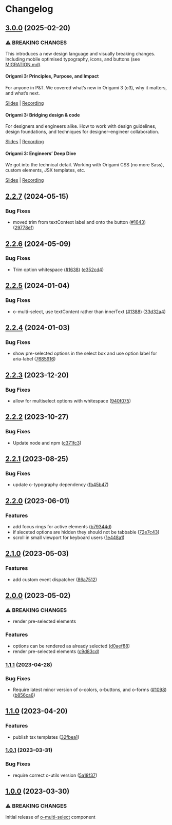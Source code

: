 # Changelog

## [3.0.0](https://github.com/Financial-Times/origami/compare/o-multi-select-v2.2.7...o-multi-select-v3.0.0) (2025-02-20)

### ⚠ BREAKING CHANGES

This introduces a new design language and visually breaking changes. Including mobile optimised typography, icons, and buttons (see [MIGRATION.md](./MIGRATION.md)).

#### Origami 3: Principles, Purpose, and Impact

For anyone in P&T. We covered what’s new in Origami 3 (o3), why it matters, and what’s next.

[Slides](https://docs.google.com/presentation/d/1Qs8RHpMrDxxP5LyrVlnsUHnS3AriRK5-IboUeneRyMs/edit#slide=id.g764506c38c_0_357) | [Recording](https://drive.google.com/file/d/1OMW9zdTOEUvWyW1trsFqL3XhpTejYelO/view)

#### Origami 3: Bridging design & code

For designers and engineers alike. How to work with design guidelines, design foundations, and techniques for designer–engineer collaboration.

[Slides](https://docs.google.com/presentation/d/1pGBKFNv-g8RbY2g3SJ7v823XBI-MQqpjHrdgg9B6bzI/edit#slide=id.g764506c38c_0_357) | [Recording](https://drive.google.com/file/d/14hWVKM690arNEWROPHx9gmebnOUa6wlM/view)

#### Origami 3: Engineers’ Deep Dive

We got into the technical detail. Working with Origami CSS (no more Sass), custom elements, JSX templates, etc.

[Slides](https://docs.google.com/presentation/d/1s1S959CwZYnd0Q89EhsDFLFUuy2HZ9UnpBVaDHDFX7A/edit#slide=id.g3347c4befb5_0_402) | [Recording](https://drive.google.com/file/d/1hDtSN8Ce_P0Vr_dv0KXuXhs5Q9aHfvAp/view)

## [2.2.7](https://github.com/Financial-Times/origami/compare/o-multi-select-v2.2.6...o-multi-select-v2.2.7) (2024-05-15)

### Bug Fixes

- moved trim from textContext label and onto the button ([#1643](https://github.com/Financial-Times/origami/issues/1643)) ([29778ef](https://github.com/Financial-Times/origami/commit/29778efab444bbb8f631d7c8b126749ae0d3a072))

## [2.2.6](https://github.com/Financial-Times/origami/compare/o-multi-select-v2.2.5...o-multi-select-v2.2.6) (2024-05-09)

### Bug Fixes

- Trim option whitespace ([#1638](https://github.com/Financial-Times/origami/issues/1638)) ([e352cd4](https://github.com/Financial-Times/origami/commit/e352cd4bcda6fb52dfb0da3ea3b2a0649d0a96b5))

## [2.2.5](https://github.com/Financial-Times/origami/compare/o-multi-select-v2.2.4...o-multi-select-v2.2.5) (2024-01-04)

### Bug Fixes

- o-multi-select, use textContent rather than innerText ([#1388](https://github.com/Financial-Times/origami/issues/1388)) ([33d32a4](https://github.com/Financial-Times/origami/commit/33d32a405a672b79d7cb3594e5d4c5e4ca98a423))

## [2.2.4](https://github.com/Financial-Times/origami/compare/o-multi-select-v2.2.3...o-multi-select-v2.2.4) (2024-01-03)

### Bug Fixes

- show pre-selected options in the select box and use option label for aria-label ([7685916](https://github.com/Financial-Times/origami/commit/76859168432af6ac633868a66ae72e50898feedb))

## [2.2.3](https://github.com/Financial-Times/origami/compare/o-multi-select-v2.2.2...o-multi-select-v2.2.3) (2023-12-20)

### Bug Fixes

- allow for multiselect options with whitespace ([940f075](https://github.com/Financial-Times/origami/commit/940f075a4c73c31cbc78ba2079dd6c7293265a3c))

## [2.2.2](https://github.com/Financial-Times/origami/compare/o-multi-select-v2.2.1...o-multi-select-v2.2.2) (2023-10-27)

### Bug Fixes

- Update node and npm ([c371fc3](https://github.com/Financial-Times/origami/commit/c371fc3f7f2d66266dbca95862ecef3ddeb1f339))

## [2.2.1](https://github.com/Financial-Times/origami/compare/o-multi-select-v2.2.0...o-multi-select-v2.2.1) (2023-08-25)

### Bug Fixes

- update o-typography dependency ([fb45b47](https://github.com/Financial-Times/origami/commit/fb45b47274241ea828f7dd50233441a76a215a51))

## [2.2.0](https://www.github.com/Financial-Times/origami/compare/o-multi-select-v2.1.0...o-multi-select-v2.2.0) (2023-06-01)

### Features

- add focus rings for active elements ([b79344d](https://www.github.com/Financial-Times/origami/commit/b79344dffb464001ef7e9582b3ccf05a96770112))
- if sleceted options are hidden they should not be tabbable ([72e7c43](https://www.github.com/Financial-Times/origami/commit/72e7c4357030b3e5c2fc6ee0bfec7208dfb72db5))
- scroll in small viewport for keyboard users ([1e448a1](https://www.github.com/Financial-Times/origami/commit/1e448a18c394116f13caf4e67882c7acda2f828a))

## [2.1.0](https://www.github.com/Financial-Times/origami/compare/o-multi-select-v2.0.0...o-multi-select-v2.1.0) (2023-05-03)

### Features

- add custom event dispatcher ([86a7512](https://www.github.com/Financial-Times/origami/commit/86a7512250ca0148a59302b681ed6ac4981a2206))

## [2.0.0](https://www.github.com/Financial-Times/origami/compare/o-multi-select-v1.1.1...o-multi-select-v2.0.0) (2023-05-02)

### ⚠ BREAKING CHANGES

- render pre-selected elements

### Features

- options can be rendered as already selected ([d0aef88](https://www.github.com/Financial-Times/origami/commit/d0aef88a222516661819bd70a17b871ea14f12bb))
- render pre-selected elements ([c9d83cd](https://www.github.com/Financial-Times/origami/commit/c9d83cd7c3dd86d6b67fa92a9acaee5c958865f3))

### [1.1.1](https://www.github.com/Financial-Times/origami/compare/o-multi-select-v1.1.0...o-multi-select-v1.1.1) (2023-04-28)

### Bug Fixes

- Require latest minor version of o-colors, o-buttons, and o-forms ([#1098](https://www.github.com/Financial-Times/origami/issues/1098)) ([b856ca6](https://www.github.com/Financial-Times/origami/commit/b856ca66c9ec555f3c70833ffa35cb05cd19841f))

## [1.1.0](https://www.github.com/Financial-Times/origami/compare/o-multi-select-v1.0.1...o-multi-select-v1.1.0) (2023-04-20)

### Features

- publish tsx templates ([32fbea1](https://www.github.com/Financial-Times/origami/commit/32fbea121920d943f62f0ae3f6707bc9832bd3e6))

### [1.0.1](https://www.github.com/Financial-Times/origami/compare/o-multi-select-v1.0.0...o-multi-select-v1.0.1) (2023-03-31)

### Bug Fixes

- require correct o-utils version ([5a18f37](https://www.github.com/Financial-Times/origami/commit/5a18f377ede852ed0b0c35707f69bfdb9537763c))

## [1.0.0](https://www.github.com/Financial-Times/origami/compare/o-multi-select-v0.0.0...o-multi-select-v1.0.0) (2023-03-30)

### ⚠ BREAKING CHANGES

Initial release of [o-multi-select](./README.md) component
